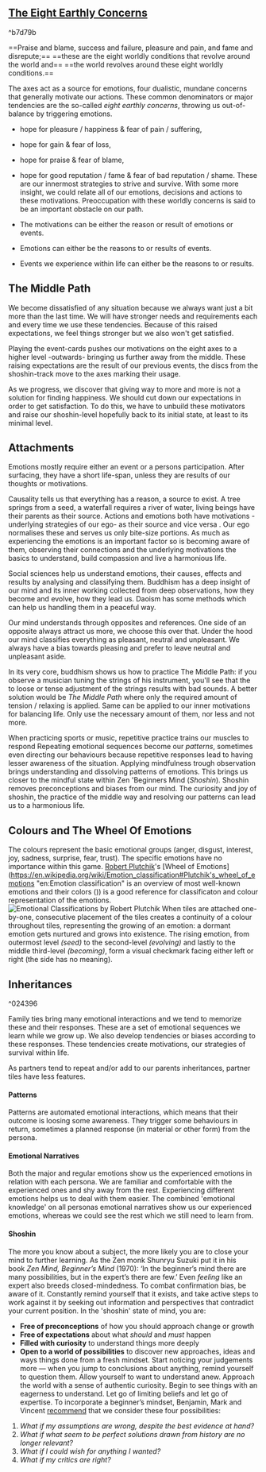 ## [The Eight Earthly Concerns](https://encyclopediaofbuddhism.org/wiki/Eight_worldly_concerns)
^b7d79b

==Praise and blame, success and failure, 
pleasure and pain, and fame and disrepute;==
==these are the eight worldly conditions that revolve around the world and==
==the world revolves around these eight worldly conditions.==

The axes act as a source for emotions, four dualistic, mundane concerns that generally motivate our actions. These common denominators or major tendencies are the so-called *eight earthly concerns*, throwing us out-of-balance by triggering emotions.
- hope for pleasure / happiness & fear of pain / suffering,
- hope for gain & fear of loss,
- hope for praise & fear of blame,
- hope for good reputation / fame & fear of bad reputation / shame.
These are our innermost strategies to strive and survive. With some more insight, we could relate all of our emotions, decisions and actions to these motivations.  Preoccupation with these worldly concerns is said to be an important obstacle on our path.

- The motivations can be either the reason or result of emotions or events.
- Emotions can either be the reasons to or results of events.
- Events we experience within life can either be the reasons to or results.

## The Middle Path

We become dissatisfied of any situation because we always want just a bit more than the last time. We will have stronger needs and requirements each and every time we use these tendencies. Because of this raised expectations, we feel things stronger but we also won't get satisfied.

Playing the event-cards pushes our motivations on the eight axes to a higher level -outwards- bringing us further away from the middle. These raising expectations are the result of our previous events, the discs from the shoshin-track move to the axes marking their usage.

As we progress, we discover that giving way to more and more is not a solution for finding happiness. We should cut down our expectations in order to get satisfaction. To do this, we have to unbuild these motivators and raise our shoshin-level hopefully back to its initial state, at least to its minimal level.
## Attachments

Emotions mostly require either an event or a persons participation. After surfacing, they have a short life-span, unless they are results of our thoughts or motivations. 

Causality tells us that everything has a reason, a source to exist. A tree springs from a seed, a waterfall requires a river of water, living beings have their parents as their source. Actions and emotions both have motivations -underlying strategies of our ego- as their source and vice versa . Our ego normalises these and serves us only bite-size portions. As much as experiencing the emotions is an important factor so is becoming aware of them, observing their connections and the underlying motivations the basics to understand, build compassion and live a harmonious life.

Social sciences help us understand emotions, their causes, effects and results by analysing and classifying them. Buddhism has a deep insight of our mind and its inner working collected from deep observations, how they become and evolve, how they lead us. Daoism has some methods which can help us handling them in a peaceful way.

Our mind understands through opposites and references. One side of an opposite always attract us more, we choose this over that. Under the hood our mind classifies everything as pleasant, neutral and  unpleasant. We always have a bias towards pleasing and prefer to leave neutral and unpleasant aside.

In its very core, buddhism shows us how to practice The Middle Path: if you observe a musician tuning the strings of his instrument, you'll see that the to loose or tense adjustment of the strings results with bad sounds. A better solution would be *The Middle Path* where only the required amount of tension / relaxing is applied. Same can be applied to our inner motivations for balancing life. Only use the necessary amount of them, nor less and not more.

When practicing sports or music, repetitive practice trains our muscles to respond 
Repeating emotional sequences become our *patterns*, sometimes even directing our behaviours because repetitive responses lead to having lesser awareness of the situation. Applying mindfulness trough observation brings understanding and dissolving patterns of emotions. This brings us closer to the mindful state within Zen 'Beginners Mind (*Shoshin*). Shoshin removes preconceptions and biases from our mind. The curiosity and joy of shoshin, the practice of the middle way and resolving our patterns can lead us to a harmonious life.
## Colours and The Wheel Of Emotions

The colours represent the basic emotional groups (anger, disgust, interest, joy, sadness, surprise, fear, trust). The specific emotions have no importance within this game. [Robert Plutchik](https://en.wikipedia.org/wiki/Robert_Plutchik "en:Robert Plutchik")'s [Wheel of Emotions](https://en.wikipedia.org/wiki/Emotion_classification#Plutchik's_wheel_of_emotions "en:Emotion classification" is an overview of most well-known emotions and their colors ()) is a good reference for classificaton and colour representation of the emotions.
![Emotional Classifications by Robert Plutchik](Plutchik-emotions.png)
When tiles are attached one-by-one, consecutive placement of the tiles creates a continuity of a colour throughout tiles, representing the growing of an emotion: a dormant emotion gets nurtured and grows into existence. The rising emotion, from outermost level *(seed)* to the second-level *(evolving)* and lastly to the middle third-level *(becoming)*, form a visual checkmark facing either left or right (the side has no meaning). 
## Inheritances
^024396

Family ties bring many emotional interactions and we tend to memorize these and their responses. These are a set of emotional sequences we learn while we grow up. 
We also develop tendencies or biases according to these responses. These tendencies create motivations, our strategies of survival within life.

As partners tend to repeat and/or add to our parents inheritances, partner tiles have less features. 
#### Patterns

Patterns are automated emotional interactions, which means that their outcome is loosing some awareness. They trigger some behaviours in return, sometimes a planned response (in material or other form) from the persona.
#### Emotional Narratives

Both the major and regular emotions show us the experienced emotions in relation with each persona. We are familiar and comfortable with the experienced ones and shy away from the rest. Experiencing different emotions helps us to deal with them easier. The combined 'emotional knowledge' on all personas emotional narratives show us our experienced emotions, whereas we could see the rest which we still need to learn from. 
#### Shoshin

The more you know about a subject, the more likely you are to close your mind to further learning. As the Zen monk Shunryu Suzuki put it in his book _Zen Mind, Beginner’s Mind_ (1970): ‘In the beginner’s mind there are many possibilities, but in the expert’s there are few.’ Even _feeling_ like an expert also breeds closed-mindedness. To combat confirmation bias, be aware of it. Constantly remind yourself that it exists, and take active steps to work against it by seeking out information and perspectives that contradict your current position. In the 'shoshin' state of mind, you are:
- **Free of preconceptions** of how you should approach change or growth
- **Free of expectations** about what _should_ and _must_ happen
- **Filled with curiosity** to understand things more deeply
- **Open to a world of possibilities** to discover new approaches, ideas and ways things done from a fresh mindset.
Start noticing your judgements more — when you jump to conclusions about anything, remind yourself to question them.
Allow yourself to want to understand anew.
Approach the world with a sense of authentic curiosity. Begin to see things with an eagerness to understand.
Let go of limiting beliefs and let go of expertise.
To incorporate a beginner’s mindset, Benjamin, Mark and Vincent [recommend](https://www2.deloitte.com/us/en/insights/topics/leadership/beginners-mindset-decision-making-for-leadership.html) that we consider these four possibilities:

1. _What if my assumptions are wrong, despite the best evidence at hand?_
2. _What if what seem to be perfect solutions drawn from history are no longer relevant?_
3. _What if I could wish for anything I wanted?_
4. _What if my critics are right?_